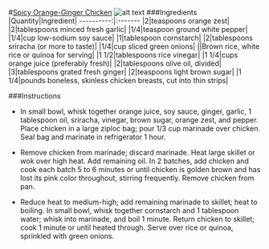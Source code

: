 #[Spicy Orange-Ginger Chicken](http://food52.com/recipes/20877-spicy-orange-ginger-chicken)
![alt text](https://images.food52.com/HLuWRlAFxj2cde5mC8_uWboZgOs=/753x502/ae26b194-999a-4d66-9472-c9af802e5ffa--Spicy-Orange-Ginger-Chicken_1136_food52_mark_weinberg.jpg)
###Ingredients
|Quantity|Ingredient|
----------:|:-------
|2|teaspoons orange zest|
|2|tablespoons minced fresh garlic|
|1/4|teaspoon ground white pepper|
|1/4|cup low-sodium soy sauce|
|1|tablespoon cornstarch|
|2|tablespoons sriracha (or more to taste)|
|1/4|cup sliced green onions|
||Brown rice, white rice or quinoa for serving|
|1 1/2|tablespoons rice vinegar|
|1 1/4|cups orange juice (preferably fresh)|
|2|tablespoons olive oil, divided|
|3|tablespoons grated fresh ginger|
|2|teaspoons light brown sugar|
|1 1/4|pounds boneless, skinless chicken breasts, cut into thin strips|

###Instructions

* In small bowl, whisk together orange juice, soy sauce, ginger, garlic, 1 tablespoon oil, sriracha, vinegar, brown sugar, orange zest, and pepper. Place chicken in a large ziploc bag; pour 1/3 cup marinade over chicken. Seal bag and marinate in refrigerator 1 hour.

* Remove chicken from marinade; discard marinade. Heat large skillet or wok over high heat. Add remaining oil. In 2 batches, add chicken and cook each batch 5 to 6 minutes or until chicken is golden brown and has lost its pink color throughout, stirring frequently. Remove chicken from pan.

* Reduce heat to medium-high; add remaining marinade to skillet; heat to boiling. In small bowl, whisk together cornstarch and 1 tablespoon water; whisk into marinade, and boil 1 minute. Return chicken to skillet; cook 1 minute or until heated through. Serve over rice or quinoa, sprinkled with green onions.